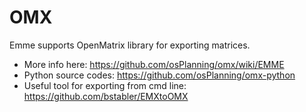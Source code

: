 # OMX 

Emme supports OpenMatrix library for exporting matrices. 

- More info here: https://github.com/osPlanning/omx/wiki/EMME 
- Python source codes: https://github.com/osPlanning/omx-python
- Useful tool for exporting from cmd line: https://github.com/bstabler/EMXtoOMX

